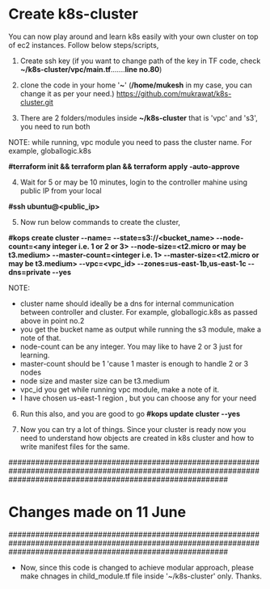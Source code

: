 # Create k8s-cluster

You can now play around and learn k8s easily with your own cluster on top of ec2 instances. Follow below steps/scripts,

1) Create ssh key (if you want to change path of the key in TF code, check **~/k8s-cluster/vpc/main.tf**.......**line no.80**)

2) clone the code in your home  '**~**'    (**/home/mukesh** in my case, you can change it as per your need.)      https://github.com/mukrawat/k8s-cluster.git
 
3) There are 2 folders/modules inside **~/k8s-cluster** that is 'vpc' and 's3', you need to run both

NOTE: while running, vpc module you need to pass the cluster name. For example, globallogic.k8s

**#terraform init && terraform plan && terraform apply -auto-approve**

4) Wait for 5 or may be 10 minutes, login to the controller mahine using public IP from your local

**#ssh ubuntu@<public_ip>**

5) Now run below commands to create the cluster,

**#kops create cluster --name=<cluster name> --state=s3://<bucket_name> --node-count=<any integer i.e. 1 or 2 or 3>  --node-size=<t2.micro or may be t3.medium> --master-count=<integer i.e. 1> --master-size=<t2.micro or may be t3.medium> --vpc=<vpc_id> --zones=us-east-1b,us-east-1c --dns=private --yes**

NOTE:
- cluster name should ideally be a dns for internal communication between controller and cluster. For example, globallogic.k8s as passed above in point no.2
- you get the bucket name as output while running the s3 module, make a  note of that.
- node-count can be any integer. You may like to have 2 or 3 just for learning.
- master-count should be 1 'cause 1 master is enough to handle 2 or 3 nodes
- node size and master size can be t3.medium
- vpc_id you get while running vpc module, make a note of it.
- I have chosen us-east-1 region , but you can choose any for your need

6) Run this also, and you are good to go
**#kops update cluster --yes**

7) Now you can try a lot of things. Since your cluster is ready now you need to understand how objects are created in k8s cluster and how to write manifest files for the same.

#################################################################################################################################################################
#								Changes made on 11 June										#
#################################################################################################################################################################

- Now, since this code is changed to achieve modular approach, please make chnages in child_module.tf file inside '~/k8s-cluster' only. Thanks.
